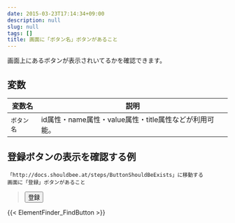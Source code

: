 ```yaml
---
date: 2015-03-23T17:14:34+09:00
description: null
slug: null
tags: []
title: 画面に「ボタン名」ボタンがあること
---
```


画面上にあるボタンが表示されいてるかを確認できます。

## 変数

変数名     | 説明
-----------|---------
`ボタン名` | id属性・name属性・value属性・title属性などが利用可能。

## 登録ボタンの表示を確認する例

```
「http://docs.shouldbee.at/steps/ButtonShouldBeExists」に移動する
画面に「登録」ボタンがあること
```

<blockquote>
<button>登録</button>
</blockquote>

{{< ElementFinder_FindButton >}}
